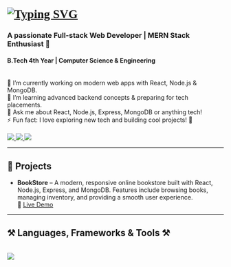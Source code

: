 <!-- Animated Typing Intro with Merriweather font -->
<h1 align="left" style="font-family: 'Merriweather', serif;">
  <a href="https://git.io/typing-svg" target="_blank" rel="noopener noreferrer">
    <img src="https://readme-typing-svg.herokuapp.com?font=Merriweather&weight=800&size=30&pause=1000&center=true&vCenter=true&width=435&lines=Hi+There!+%F0%9F%91%8B;I'm+Roki+Mondal" alt="Typing SVG" />
  </a>
</h1>

<h3 align="left">A passionate Full-stack Web Developer | MERN Stack Enthusiast 🚀</h3>
<h4 align="left">B.Tech 4th Year | Computer Science & Engineering</h4>

<br />

<div align="left">
  🔭 I’m currently working on modern web apps with React, Node.js & MongoDB. <br/>
  🌱 I’m learning advanced backend concepts & preparing for tech placements.<br/>
  💬 Ask me about React, Node.js, Express, MongoDB or anything tech!<br/>
  ⚡ Fun fact: I love exploring new tech and building cool projects! 🎉
</div>

<br />

<div align="left">
  <a href="mailto:rokimondal974833@gmail.com">
    <img src="https://img.shields.io/badge/Gmail-333333?style=for-the-badge&logo=gmail&logoColor=red" />
  </a>
  <a href="https://www.linkedin.com/in/roki-mondal/" target="_blank">
    <img src="https://img.shields.io/badge/LinkedIn-0077B5?style=for-the-badge&logo=linkedin&logoColor=white" />
  </a>
  <a href="https://leetcode.com/u/RokiMondal26/" target="_blank">
    <img src="https://img.shields.io/badge/LeetCode-FFA116?style=for-the-badge&logo=leetcode&logoColor=black" />
  </a>
</div>

<hr />

<h2 align="left">📁 Projects</h2>
<ul>
  <li>
    <b>BookStore</b> – A modern, responsive online bookstore built with React, Node.js, Express, and MongoDB. Features include browsing books, managing inventory, and providing a smooth user experience.  
    <br/>
    🔗 <a href="https://book-store-frontend-gules.vercel.app/" target="_blank">Live Demo</a>
  </li>
</ul>

<hr />

<h2 align="left">⚒️ Languages, Frameworks & Tools ⚒️</h2>
<br />
<div align="left">
  <img src="https://skillicons.dev/icons?i=html,css,javascript,typescript,react,tailwind,nodejs,express,mongodb,redux,firebase,vscode,git,github,postman,vite" />
</div>
